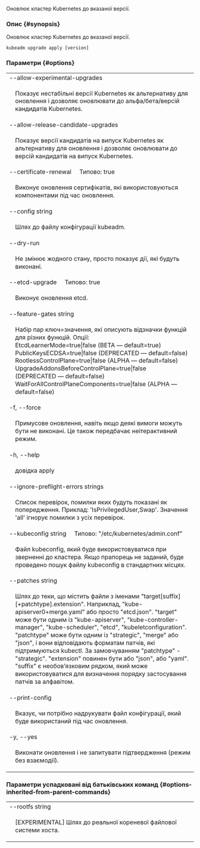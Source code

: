 
Оновлює кластер Kubernetes до вказаної версії.

### Опис {#synopsis}

Оновлює кластер Kubernetes до вказаної версії.

```shell
kubeadm upgrade apply [version]
```

### Параметри {#options}

<table style="width: 100%; table-layout: fixed;">
    <colgroup>
        <col span="1" style="width: 10px;" />
        <col span="1" />
    </colgroup>
    <tbody>
        <tr>
            <td colspan="2">--allow-experimental-upgrades</td>
        </tr>
        <tr>
            <td></td>
            <td style="line-height: 130%; word-wrap: break-word;"><p>Показує нестабільні версії Kubernetes як альтернативу для оновлення і дозволяє оновлювати до альфа/бета/версій кандидатів Kubernetes.</p></td>
        </tr>
        <tr>
            <td colspan="2">--allow-release-candidate-upgrades</td>
        </tr>
        <tr>
            <td></td>
            <td style="line-height: 130%; word-wrap: break-word;"><p>Показує версії кандидатів на випуск Kubernetes як альтернативу для оновлення і дозволяє оновлювати до версій кандидатів на випуск Kubernetes.</p></td>
        </tr>
        <tr>
            <td colspan="2">--certificate-renewal&nbsp;&nbsp;&nbsp;&nbsp;&nbsp;Типово: true</td>
        </tr>
        <tr>
            <td></td>
            <td style="line-height: 130%; word-wrap: break-word;"><p>Виконує оновлення сертифікатів, які використовуються компонентами під час оновлення.</p></td>
        </tr>
        <tr>
            <td colspan="2">--config string</td>
        </tr>
        <tr>
            <td></td>
            <td style="line-height: 130%; word-wrap: break-word;"><p>Шлях до файлу конфігурації kubeadm.</p></td>
        </tr>
        <tr>
            <td colspan="2">--dry-run</td>
        </tr>
        <tr>
            <td></td>
            <td style="line-height: 130%; word-wrap: break-word;"><p>Не змінює жодного стану, просто показує дії, які будуть виконані.</p></td>
        </tr>
        <tr>
            <td colspan="2">--etcd-upgrade&nbsp;&nbsp;&nbsp;&nbsp;&nbsp;Типово: true</td>
        </tr>
        <tr>
            <td></td>
            <td style="line-height: 130%; word-wrap: break-word;"><p>Виконує оновлення etcd.</p></td>
        </tr>
        <tr>
            <td colspan="2">--feature-gates string</td>
        </tr>
        <tr>
            <td></td>
            <td style="line-height: 130%; word-wrap: break-word;"><p>Набір пар ключ=значення, які описують відзначки функцій для різних функцій. Опції: <br/>
                EtcdLearnerMode=true|false (BETA — default=true)<br/>
                PublicKeysECDSA=true|false (DEPRECATED — default=false)<br/>
                RootlessControlPlane=true|false (ALPHA — default=false)<br/>
                UpgradeAddonsBeforeControlPlane=true|false (DEPRECATED — default=false)<br/>
                WaitForAllControlPlaneComponents=true|false (ALPHA — default=false)</p></td>
        </tr>
        <tr>
            <td colspan="2">-f, --force</td>
        </tr>
        <tr>
            <td></td>
            <td style="line-height: 130%; word-wrap: break-word;"><p>Примусове оновлення, навіть якщо деякі вимоги можуть бути не виконані. Це також передбачає неітерактивний режим.</p></td>
        </tr>
        <tr>
            <td colspan="2">-h, --help</td>
        </tr>
        <tr>
            <td></td>
            <td style="line-height: 130%; word-wrap: break-word;"><p>довідка apply</p></td>
        </tr>
        <tr>
            <td colspan="2">--ignore-preflight-errors strings</td>
        </tr>
        <tr>
            <td></td>
            <td style="line-height: 130%; word-wrap: break-word;"><p>Список перевірок, помилки яких будуть показані як попередження. Приклад: 'IsPrivilegedUser,Swap'. Значення 'all' ігнорує помилки з усіх перевірок.</p></td>
        </tr>
        <tr>
            <td colspan="2">--kubeconfig string&nbsp;&nbsp;&nbsp;&nbsp;&nbsp;Типово: "/etc/kubernetes/admin.conf"</td>
        </tr>
        <tr>
            <td></td>
            <td style="line-height: 130%; word-wrap: break-word;"><p>Файл kubeconfig, який буде використовуватися при зверненні до кластера. Якщо прапорець не заданий, буде проведено пошук файлу kubeconfig в стандартних місцях.</p></td>
        </tr>
        <tr>
            <td colspan="2">--patches string</td>
        </tr>
        <tr>
            <td></td>
            <td style="line-height: 130%; word-wrap: break-word;"><p>Шлях до теки, що містить файли з іменами &quot;target[suffix][+patchtype].extension&quot;. Наприклад, &quot;kube-apiserver0+merge.yaml&quot; або просто &quot;etcd.json&quot;. &quot;target&quot; може бути одним із &quot;kube-apiserver&quot;, &quot;kube-controller-manager&quot;, &quot;kube-scheduler&quot;, &quot;etcd&quot;, &quot;kubeletconfiguration&quot;. &quot;patchtype&quot; може бути одним із &quot;strategic&quot;, &quot;merge&quot; або &quot;json&quot;, і вони відповідають форматам патчів, які підтримуються kubectl. За замовчуванням &quot;patchtype&quot; - &quot;strategic&quot;. &quot;extension&quot; повинен бути або &quot;json&quot;, або &quot;yaml&quot;. &quot;suffix&quot; є необовʼязковим рядком, який може використовуватися для визначення порядку застосування патчів за алфавітом.</p></td>
        </tr>
        <tr>
            <td colspan="2">--print-config</td>
        </tr>
        <tr>
            <td></td>
            <td style="line-height: 130%; word-wrap: break-word;"><p>Вказує, чи потрібно надрукувати файл конфігурації, який буде використаний під час оновлення.</p></td>
        </tr>
        <tr>
            <td colspan="2">-y, --yes</td>
        </tr>
        <tr>
            <td></td>
            <td style="line-height: 130%; word-wrap: break-word;"><p>Виконати оновлення і не запитувати підтвердження (режим без взаємодії).</p></td>
        </tr>
    </tbody>
</table>

### Параметри успадковані від батьківських команд {#options-inherited-from-parent-commands}

<table style="width: 100%; table-layout: fixed;">
    <colgroup>
        <col span="1" style="width: 10px;" />
        <col span="1" />
    </colgroup>
    <tbody>
        <tr>
            <td colspan="2">--rootfs string</td>
        </tr>
        <tr>
            <td></td>
            <td style="line-height: 130%; word-wrap: break-word;"><p>[EXPERIMENTAL] Шлях до реальної кореневої файлової системи хоста.</p></td>
        </tr>
    </tbody>
</table>

